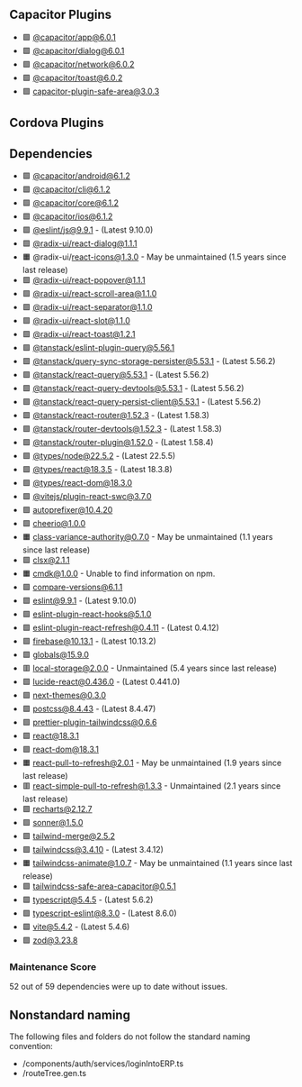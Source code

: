 ## Capacitor Plugins

- 🟩 [@capacitor/app@6.0.1](https://github.com/ionic-team/capacitor-plugins.git)
- 🟩 [@capacitor/dialog@6.0.1](https://github.com/ionic-team/capacitor-plugins.git)
- 🟩 [@capacitor/network@6.0.2](https://github.com/ionic-team/capacitor-plugins.git)
- 🟩 [@capacitor/toast@6.0.2](https://github.com/ionic-team/capacitor-plugins.git)
- 🟩 [capacitor-plugin-safe-area@3.0.3](https://github.com/AlwaysLoveme/capacitor-plugin-safe-area.git.git)
## Cordova Plugins

## Dependencies

- 🟩 [@capacitor/android@6.1.2](https://github.com/ionic-team/capacitor.git)
- 🟩 [@capacitor/cli@6.1.2](https://github.com/ionic-team/capacitor.git)
- 🟩 [@capacitor/core@6.1.2](https://github.com/ionic-team/capacitor.git)
- 🟩 [@capacitor/ios@6.1.2](https://github.com/ionic-team/capacitor.git)
- 🟩 [@eslint/js@9.9.1](https://github.com/eslint/eslint.git) - (Latest 9.10.0)
- 🟩 [@radix-ui/react-dialog@1.1.1](https://github.com/radix-ui/primitives.git)
- 🟧 @radix-ui/react-icons@1.3.0 - May be unmaintained (1.5 years since last release)
- 🟩 [@radix-ui/react-popover@1.1.1](https://github.com/radix-ui/primitives.git)
- 🟩 [@radix-ui/react-scroll-area@1.1.0](https://github.com/radix-ui/primitives.git)
- 🟩 [@radix-ui/react-separator@1.1.0](https://github.com/radix-ui/primitives.git)
- 🟩 [@radix-ui/react-slot@1.1.0](https://github.com/radix-ui/primitives.git)
- 🟩 [@radix-ui/react-toast@1.2.1](https://github.com/radix-ui/primitives.git)
- 🟩 [@tanstack/eslint-plugin-query@5.56.1](https://github.com/TanStack/query.git)
- 🟩 [@tanstack/query-sync-storage-persister@5.53.1](https://github.com/TanStack/query.git) - (Latest 5.56.2)
- 🟩 [@tanstack/react-query@5.53.1](https://github.com/TanStack/query.git) - (Latest 5.56.2)
- 🟩 [@tanstack/react-query-devtools@5.53.1](https://github.com/TanStack/query.git) - (Latest 5.56.2)
- 🟩 [@tanstack/react-query-persist-client@5.53.1](https://github.com/TanStack/query.git) - (Latest 5.56.2)
- 🟩 [@tanstack/react-router@1.52.3](https://github.com/TanStack/router.git) - (Latest 1.58.3)
- 🟩 [@tanstack/router-devtools@1.52.3](https://github.com/TanStack/router.git) - (Latest 1.58.3)
- 🟩 [@tanstack/router-plugin@1.52.0](https://github.com/TanStack/router.git) - (Latest 1.58.4)
- 🟩 [@types/node@22.5.2](https://github.com/DefinitelyTyped/DefinitelyTyped.git) - (Latest 22.5.5)
- 🟩 [@types/react@18.3.5](https://github.com/DefinitelyTyped/DefinitelyTyped.git) - (Latest 18.3.8)
- 🟩 [@types/react-dom@18.3.0](https://github.com/DefinitelyTyped/DefinitelyTyped.git)
- 🟩 [@vitejs/plugin-react-swc@3.7.0](https://github.com/vitejs/vite-plugin-react-swc.git)
- 🟩 [autoprefixer@10.4.20](https://github.com/postcss/autoprefixer.git)
- 🟩 [cheerio@1.0.0](https://github.com/cheeriojs/cheerio.git)
- 🟧 [class-variance-authority@0.7.0](https://github.com/joe-bell/cva.git) - May be unmaintained (1.1 years since last release)
- 🟩 [clsx@2.1.1](https://github.com/lukeed/clsx.git)
- 🟧 cmdk@1.0.0 - Unable to find information on npm.
- 🟩 [compare-versions@6.1.1](https://github.com/omichelsen/compare-versions.git)
- 🟩 [eslint@9.9.1](https://github.com/eslint/eslint.git) - (Latest 9.10.0)
- 🟩 [eslint-plugin-react-hooks@5.1.0](https://github.com/facebook/react.git)
- 🟩 [eslint-plugin-react-refresh@0.4.11](https://github.com/ArnaudBarre/eslint-plugin-react-refresh.git) - (Latest 0.4.12)
- 🟩 [firebase@10.13.1](https://github.com/firebase/firebase-js-sdk.git) - (Latest 10.13.2)
- 🟩 [globals@15.9.0](https://github.com/sindresorhus/globals.git)
- 🟥 [local-storage@2.0.0](https://github.com/bevacqua/local-storage.git) - Unmaintained (5.4 years since last release)
- 🟩 [lucide-react@0.436.0](https://github.com/lucide-icons/lucide.git) - (Latest 0.441.0)
- 🟩 [next-themes@0.3.0](https://github.com/pacocoursey/next-themes.git)
- 🟩 [postcss@8.4.43](https://github.com/postcss/postcss.git) - (Latest 8.4.47)
- 🟩 [prettier-plugin-tailwindcss@0.6.6](https://github.com/tailwindlabs/prettier-plugin-tailwindcss.git)
- 🟩 [react@18.3.1](https://github.com/facebook/react.git)
- 🟩 [react-dom@18.3.1](https://github.com/facebook/react.git)
- 🟧 [react-pull-to-refresh@2.0.1](https://github.com/bryaneaton13/react-pull-to-refresh.git) - May be unmaintained (1.9 years since last release)
- 🟥 [react-simple-pull-to-refresh@1.3.3](https://github.com/thmsgbrt/react-simple-pull-to-refresh.git) - Unmaintained (2.1 years since last release)
- 🟩 [recharts@2.12.7](https://github.com/recharts/recharts.git)
- 🟩 [sonner@1.5.0](https://github.com/emilkowalski/sonner.git)
- 🟩 [tailwind-merge@2.5.2](https://github.com/dcastil/tailwind-merge.git)
- 🟩 [tailwindcss@3.4.10](https://github.com/tailwindlabs/tailwindcss.git) - (Latest 3.4.12)
- 🟧 tailwindcss-animate@1.0.7 - May be unmaintained (1.1 years since last release)
- 🟩 [tailwindcss-safe-area-capacitor@0.5.1](https://github.com/mahyarmirrashed/tailwindcss-safe-area-capacitor.git)
- 🟩 [typescript@5.4.5](https://github.com/microsoft/TypeScript.git) - (Latest 5.6.2)
- 🟩 [typescript-eslint@8.3.0](https://github.com/typescript-eslint/typescript-eslint.git) - (Latest 8.6.0)
- 🟩 [vite@5.4.2](https://github.com/vitejs/vite.git) - (Latest 5.4.6)
- 🟩 [zod@3.23.8](https://github.com/colinhacks/zod.git)
### Maintenance Score
52 out of 59 dependencies were up to date without issues.



## Nonstandard naming
The following files and folders do not follow the standard naming convention:

- /components/auth/services/loginIntoERP.ts
- /routeTree.gen.ts
